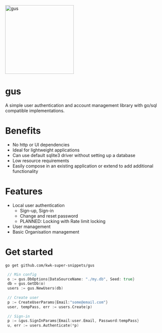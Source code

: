 <img alt="gus" src="http://imgur.com/UUpaKM4.jpg" height="220" />

gus  
========

A simple user authentication and account management library with go/sql compatible implementations.

Benefits
========

* No http or UI dependencies
* Ideal for lightweight applications
* Can use default sqlite3 driver without setting up a database
* Low resource requirements
* Easily compose in an existing application or extend to add additional functionality


Features
========

* Local user authentication
    * Sign-up, Sign-in
    * Change and reset password
    * PLANNED: Locking with Rate limit locking
* User management
* Basic Organisation management

Get started
========
```bash
go get github.com/kwk-super-snippets/gus 
```

```go
 // Min config
 o := gus.DbOptions{DataSourceName: "./my.db", Seed: true}
 db = gus.GetDb(o)
 users := gus.NewUsers(db)
	
 // Create user
 p := CreateUserParams{Email:"some@email.com"}
 user, tempPass, err := users.Create(p)
	
 // Sign-in
 p := &gus.SignInParams{Email:user.Email, Password:tempPass}
 u, err := users.Authenticate(*p)
```    
    
